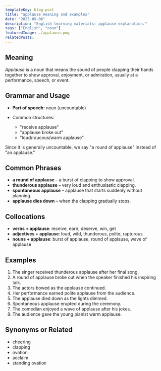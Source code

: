 ```yaml
---
templateKey: blog-post
title: "applause meaning and examples"
date: "2025-09-06"
description: "English learning materials; applause explanation."
tags: ["English", "noun"]
featuredImage: ./applause.png
relatedPosts:
---
```


## Meaning

_Applause_ is a noun that means the sound of people clapping their hands together to show approval, enjoyment, or admiration, usually at a performance, speech, or event.

## Grammar and Usage

- **Part of speech:** noun (uncountable)
- Common structures:

  - "receive applause"
  - "applause broke out"
  - "loud/raucous/warm applause"

Since it is generally uncountable, we say "a round of applause" instead of "an applause."

## Common Phrases

- **a round of applause** – a burst of clapping to show approval.
- **thunderous applause** – very loud and enthusiastic clapping.
- **spontaneous applause** – applause that starts suddenly without planning.
- **applause dies down** – when the clapping gradually stops.

## Collocations

- **verbs + applause**: receive, earn, deserve, win, get
- **adjectives + applause**: loud, wild, thunderous, polite, rapturous
- **nouns + applause**: burst of applause, round of applause, wave of applause

## Examples

1. The singer received thunderous applause after her final song.
2. A round of applause broke out when the speaker finished his inspiring talk.
3. The actors bowed as the applause continued.
4. Her performance earned polite applause from the audience.
5. The applause died down as the lights dimmed.
6. Spontaneous applause erupted during the ceremony.
7. The comedian enjoyed a wave of applause after his jokes.
8. The audience gave the young pianist warm applause.

## Synonyms or Related

- cheering
- clapping
- ovation
- acclaim
- standing ovation
